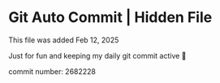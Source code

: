 # Git Auto Commit | Hidden File

This file was added Feb 12, 2025

Just for fun and keeping my daily git commit active 🤪

commit number: 2682228
